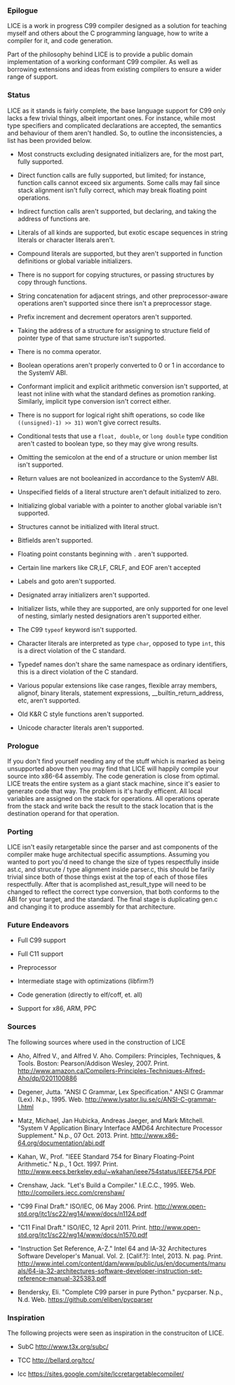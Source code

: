 ### Epilogue
LICE is a work in progress C99 compiler designed as a solution for
teaching myself and others about the C programming language, how to
write a compiler for it, and code generation.

Part of the philosophy behind LICE is to provide a public domain
implementation of a working conformant C99 compiler. As well as borrowing
extensions and ideas from existing compilers to ensure a wider range of
support.

### Status
LICE as it stands is fairly complete, the base language support for C99
only lacks a few trivial things, albeit important ones. For instance, while
most type specifiers and complicated declarations are accepted, the semantics
and behaviour of them aren't handled. So, to outline the inconsistencies,
a list has been provided below.

-   Most constructs excluding designated initializers are, for the most part,
    fully supported.

-   Direct function calls are fully supported, but limited; for instance,
    function calls cannot exceed six arguments. Some calls may fail since
    stack alignment isn't fully correct, which may break floating point
    operations.

-   Indirect function calls aren't supported, but declaring, and taking
    the address of functions are.

-   Literals of all kinds are supported, but exotic escape sequences in
    string literals or character literals aren't.

-   Compound literals are supported, but they aren't supported in function
    definitions or global variable initializers.

-   There is no support for copying structures, or passing structures by
    copy through functions.

-   String concatenation for adjacent strings, and other preprocessor-aware
    operations aren't supported since there isn't a preprocessor stage.

-   Prefix increment and decrement operators aren't supported.

-   Taking the address of a structure for assigning to structure field of pointer
    type of that same structure isn't supported.

-   There is no comma operator.

-   Boolean operations aren't properly converted to 0 or 1 in accordance
    to the SystemV ABI.

-   Conformant implicit and explicit arithmetic conversion isn't supported,
    at least not inline with what the standard defines as promotion ranking.
    Similarly, implicit type conversion isn't correct either.

-   There is no support for logical right shift operations, so code like
    `((unsigned)-1) >> 31)` won't give correct results.

-   Conditional tests that use a `float, double`, or `long double` type
    condition aren't casted to boolean type, so they may give wrong
    results.

-   Omitting the semicolon at the end of a structure or union member list
    isn't supported.

-   Return values are not booleanized in accordance to the SystemV ABI.

-   Unspecified fields of a literal structure aren't default initialized
    to zero.

-   Initializing global variable with a pointer to another global variable
    isn't supported.

-   Structures cannot be initialized with literal struct.

-   Bitfields aren't supported.

-   Floating point constants beginning with `.` aren't supported.

-   Certain line markers like CR,LF, CRLF, and EOF aren't accepted

-   Labels and goto aren't supported.

-   Designated array initializers aren't supported.

-   Initializer lists, while they are supported, are only supported for one
    level of nesting, simlarly nested designatiors aren't supported either.

-   The C99 `typeof` keyword isn't supported.

-   Character literals are interpreted as type `char`, opposed to type `int`,
    this is a direct violation of the C standard.

-   Typedef names don't share the same namespace as ordinary identifiers, this
    is a direct violation of the C standard.

-   Various popular extensions like case ranges, flexible array members, alignof,
    binary literals, statement expressions, __builtin_return_address, etc,
    aren't supported.

-   Old K&R C style functions aren't supported.

-   Unicode character literals aren't supported.

### Prologue
If you don't find yourself needing any of the stuff which is marked as being
unsupported above then you may find that LICE will happily compile your
source into x86-64 assembly. The code generation is close from optimal.
LICE treats the entire system as a giant stack machine, since it's easier
to generate code that way. The problem is it's hardly efficent. All local
variables are assigned on the stack for operations. All operations operate
from the stack and write back the result to the stack location that is
the destination operand for that operation.

### Porting
LICE isn't easily retargetable since the parser and ast components of the
compiler make huge architectual specific assumptions. Assuming you wanted
to port you'd need to change the size of types respectfully inside ast.c,
and strucute / type alignment inside parser.c, this should be farily
trivial since both of those things exist at the top of each of those files
respectfully. After that is acomplished ast_result_type will need to be
changed to reflect the correct type conversion, that both conforms to
the ABI for your target, and the standard. The final stage is duplicating
gen.c and changing it to produce assembly for that architecture.


### Future Endeavors
-   Full C99 support

-   Full C11 support

-   Preprocessor

-   Intermediate stage with optimizations (libfirm?)

-   Code generation (directly to elf/coff, et. all)

-   Support for x86, ARM, PPC

### Sources
The following sources where used in the construction of LICE

-   Aho, Alfred V., and Alfred V. Aho. Compilers: Principles, Techniques, & Tools. Boston: Pearson/Addison Wesley, 2007. Print.
    http://www.amazon.ca/Compilers-Principles-Techniques-Alfred-Aho/dp/0201100886

-   Degener, Jutta. "ANSI C Grammar, Lex Specification." ANSI C Grammar (Lex). N.p., 1995. Web.
    http://www.lysator.liu.se/c/ANSI-C-grammar-l.html

-   Matz, Michael, Jan Hubicka, Andreas Jaeger, and Mark Mitchell. "System V Application Binary Interface AMD64 Architecture Processor Supplement." N.p., 07 Oct. 2013. Print.
    http://www.x86-64.org/documentation/abi.pdf

-   Kahan, W., Prof. "IEEE Standard 754 for Binary Floating-Point Arithmetic." N.p., 1 Oct. 1997. Print.
    http://www.eecs.berkeley.edu/~wkahan/ieee754status/IEEE754.PDF

-   Crenshaw, Jack. "Let's Build a Compiler." I.E.C.C., 1995. Web.
    http://compilers.iecc.com/crenshaw/

-   "C99 Final Draft." ISO/IEC, 06 May 2006. Print.
    http://www.open-std.org/jtc1/sc22/wg14/www/docs/n1124.pdf

-   "C11 Final Draft." ISO/IEC, 12 April 2011. Print.
    http://www.open-std.org/jtc1/sc22/wg14/www/docs/n1570.pdf

-   "Instruction Set Reference, A-Z." Intel 64 and IA-32 Architectures Software Developer's Manual. Vol. 2. [Calif.?]: Intel, 2013. N. pag. Print.
    http://www.intel.com/content/dam/www/public/us/en/documents/manuals/64-ia-32-architectures-software-developer-instruction-set-reference-manual-325383.pdf

-   Bendersky, Eli. "Complete C99 parser in pure Python." pycparser. N.p., N.d. Web.
    https://github.com/eliben/pycparser

### Inspiration
The following projects were seen as inspiration in the construciton of
LICE.

-   SubC
    http://www.t3x.org/subc/

-   TCC
    http://bellard.org/tcc/

-   lcc
    https://sites.google.com/site/lccretargetablecompiler/
